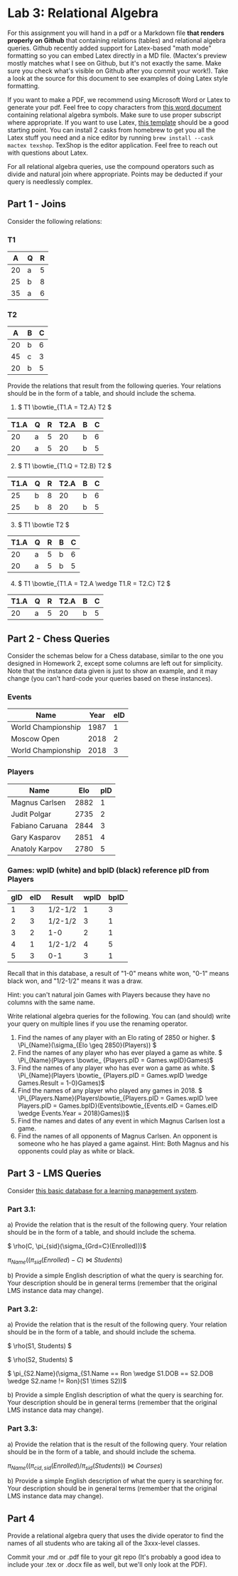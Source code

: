 # Lab 3: Relational Algebra

For this assignment you will hand in a pdf or a Markdown file **that renders properly on Github** that containing relations (tables) and relational algebra queries.  Github recently added support for Latex-based "math mode" formatting so you can embed Latex directly in a MD file.  (Mactex's preview mostly matches what I see on Github, but it's not exactly the same.  Make sure you check what's visible on Github after you commit your work!).  Take a look at the source for this document to see examples of doing Latex style formatting.

If you want to make a PDF, we recommend using Microsoft Word or Latex to generate your pdf. Feel free to copy characters from [this word document](https://www.cs.dartmouth.edu/~cs61/Resources/Examples/RAsymbols/rasymbols.doc) containing relational algebra symbols. Make sure to use proper subscript where appropriate. If you want to use Latex, [this template](latexTemplate.tex) should be a good starting point.  You can install 2 casks from homebrew to get you all the Latex stuff you need and a nice editor by running `brew install --cask mactex texshop`.  TexShop is the editor application.  Feel free to reach out with questions about Latex.

For all relational algebra queries, use the compound operators such as divide and natural join where appropriate. Points may be deducted if your query is needlessly complex.

## Part 1 - Joins
Consider the following relations:

### T1

|A|Q|R|
|---|---|---|
|20|a|5|
|25|b|8|
|35|a|6|


### T2

|A|B|C|
|---|---|---|
|20|b|6|
|45|c|3|
|20|b|5|

Provide the relations that result from the following queries. Your relations should be in the form of a table, and should include the schema.

1. $ T1 \bowtie_{T1.A = T2.A} T2 $

|T1.A|Q|R|T2.A|B|C
|---|---|---|---|---|---|
|20|a|5|20|b|6|
|20|a|5|20|b|5|


2. $ T1 \bowtie_{T1.Q = T2.B} T2 $

|T1.A|Q|R|T2.A|B|C
|---|---|---|---|---|---|
|25|b|8|20|b|6|
|25|b|8|20|b|5|

3. $ T1 \bowtie T2 $

|T1.A|Q|R|B|C
|---|---|---|---|---|
|20|a|5|b|6|
|20|a|5|b|5|

4. $ T1 \bowtie_{T1.A = T2.A \wedge T1.R = T2.C} T2 $

|T1.A|Q|R|T2.A|B|C
|---|---|---|---|---|---|
|20|a|5|20|b|5|

## Part 2 - Chess Queries

Consider the schemas below for a Chess database, similar to the one you designed in Homework 2, except some columns are left out for simplicity. Note that the instance data given is just to show an example, and it may change (you can't hard-code your queries based on these instances).

### Events

|Name|Year|eID|
|---|---|---|
|World Championship|1987|1|
|Moscow Open|2018|2|
|World Championship|2018|3|

### Players

|Name|Elo|pID|
|---|---|---|
|Magnus Carlsen|2882|1|
|Judit Polgar|2735|2|
|Fabiano Caruana|2844|3|
|Gary Kasparov|2851|4|
|Anatoly Karpov|2780|5|

### Games: wpID (white) and bpID (black) reference pID from Players

|gID|eID|Result|wpID|bpID|
|---|---|---|---|---|
|1|3|1/2-1/2|1|3|
|2|3|1/2-1/2|3|1|
|3|2|1-0|2|1|
|4|1|1/2-1/2|4|5|
|5|3|0-1|3|1|

Recall that in this database, a result of "1-0" means white won, "0-1" means black won, and "1/2-1/2" means it was a draw. 

Hint: you can't natural join Games with Players because they have no columns with the same name.

Write relational algebra queries for the following. You can (and should) write your query on multiple lines if you use the renaming operator.

1. Find the names of any player with an Elo rating of 2850 or higher. $ \Pi_{Name}(\sigma_{Elo \geq 2850}(Players)) $
1. Find the names of any player who has ever played a game as white. $ \Pi_{Name}(Players \bowtie_ {Players.pID = Games.wpID}Games)$
1. Find the names of any player who has ever won a game as white. $ \Pi_{Name}(Players \bowtie_ {Players.pID = Games.wpID \wedge Games.Result = 1-0}Games)$
1. Find the names of any player who played any games in 2018. $ \Pi_{Players.Name}(Players\bowtie_{Players.pID = Games.wpID \vee Players.pID = Games.bpID}(Events\bowtie_{Events.eID = Games.eID \wedge Events.Year = 2018}Games))$
1. Find the names and dates of any event in which Magnus Carlsen lost a game.
1. Find the names of all opponents of Magnus Carlsen. An opponent is someone who he has played a game against. Hint: Both Magnus and his opponents could play as white or black.


## Part 3 - LMS Queries
Consider [this basic database for a learning management system](students.pdf).

### Part 3.1:

a) Provide the relation that is the result of the following query. Your relation should be in the form of a table, and should include the schema.

$ \rho(C, \pi_{sid}(\sigma_{Grd=C}(Enrolled)))$

$\pi_{Name}((\pi_{sid}(Enrolled) - C)\bowtie Students)$

b) Provide a simple English description of what the query is searching for. Your description should be in general terms (remember that the original LMS instance data may change).

 

### Part 3.2:

a) Provide the relation that is the result of the following query. Your relation should be in the form of a table, and should include the schema.

$ \rho(S1, Students) $

$ \rho(S2, Students) $

$ \pi_{S2.Name}(\sigma_{S1.Name == Ron \wedge S1.DOB == S2.DOB \wedge S2.name != Ron}(S1 \times S2))$


b) Provide a simple English description of what the query is searching for. Your description should be in general terms (remember that the original LMS instance data may change).

 

### Part 3.3:

a) Provide the relation that is the result of the following query. Your relation should be in the form of a table, and should include the schema.

$\pi_{Name}((\pi_{cid, sid}(Enrolled)/\pi_{sid}(Students))\bowtie Courses)$


b) Provide a simple English description of what the query is searching for. Your description should be in general terms (remember that the original LMS instance data may change).

 

## Part 4

Provide a relational algebra query that uses the divide operator to find the names of all students who are taking all of the 3xxx-level classes.

Commit your .md or .pdf file to your git repo (It's probably a good idea to include your .tex or .docx file as well, but we'll only look at the PDF).